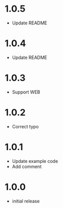 # 1.0.5
- Update README

# 1.0.4
- Update README

# 1.0.3
- Support WEB

# 1.0.2
- Correct typo

# 1.0.1
- Update example code
- Add comment

# 1.0.0
- initial release
